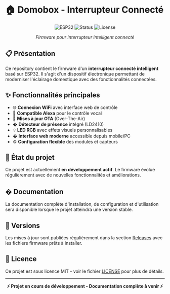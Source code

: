 # 🏠 Domobox - Interrupteur Connecté

<div align="center">

![ESP32](https://img.shields.io/badge/ESP32-Powered-blue?style=for-the-badge&logo=espressif)
![Status](https://img.shields.io/badge/Status-En%20développement-orange?style=for-the-badge)
![License](https://img.shields.io/badge/License-MIT-green?style=for-the-badge)

*Firmware pour interrupteur intelligent connecté*

</div>

## 📋 Présentation

Ce repository contient le firmware d'un **interrupteur connecté intelligent** basé sur ESP32. Il s'agit d'un dispositif électronique permettant de moderniser l'éclairage domestique avec des fonctionnalités connectées.

## ✨ Fonctionnalités principales

- 🌐 **Connexion WiFi** avec interface web de contrôle
- 🎤 **Compatible Alexa** pour le contrôle vocal
- 🔄 **Mises à jour OTA** (Over-The-Air)
- �️ **Détecteur de présence** intégré (LD2410)
- 💡 **LED RGB** avec effets visuels personnalisables
- � **Interface web moderne** accessible depuis mobile/PC
- ⚙️ **Configuration flexible** des modules et capteurs

## 🚧 État du projet

Ce projet est actuellement **en développement actif**. Le firmware évolue régulièrement avec de nouvelles fonctionnalités et améliorations.

## � Documentation

La documentation complète d'installation, de configuration et d'utilisation sera disponible lorsque le projet atteindra une version stable.

## 🔄 Versions

Les mises à jour sont publiées régulièrement dans la section [Releases](../../releases) avec les fichiers firmware prêts à installer.

## 📄 Licence

Ce projet est sous licence MIT - voir le fichier [LICENSE](LICENSE) pour plus de détails.

---

<div align="center">

**⚡ Projet en cours de développement - Documentation complète à venir ⚡**

</div>